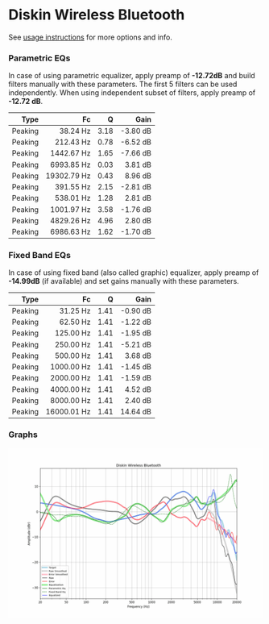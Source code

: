 # Diskin Wireless Bluetooth
See [usage instructions](https://github.com/jaakkopasanen/AutoEq#usage) for more options and info.

### Parametric EQs
In case of using parametric equalizer, apply preamp of **-12.72dB** and build filters manually
with these parameters. The first 5 filters can be used independently.
When using independent subset of filters, apply preamp of **-12.72 dB**.

| Type    | Fc          |    Q | Gain     |
|--------:|------------:|-----:|---------:|
| Peaking | 38.24 Hz    | 3.18 | -3.80 dB |
| Peaking | 212.43 Hz   | 0.78 | -6.52 dB |
| Peaking | 1442.67 Hz  | 1.65 | -7.66 dB |
| Peaking | 6993.85 Hz  | 0.03 | 3.81 dB  |
| Peaking | 19302.79 Hz | 0.43 | 8.96 dB  |
| Peaking | 391.55 Hz   | 2.15 | -2.81 dB |
| Peaking | 538.01 Hz   | 1.28 | 2.81 dB  |
| Peaking | 1001.97 Hz  | 3.58 | -1.76 dB |
| Peaking | 4829.26 Hz  | 4.96 | 2.80 dB  |
| Peaking | 6986.63 Hz  | 1.62 | -1.70 dB |

### Fixed Band EQs
In case of using fixed band (also called graphic) equalizer, apply preamp of **-14.99dB**
(if available) and set gains manually with these parameters.

| Type    | Fc          |    Q | Gain     |
|--------:|------------:|-----:|---------:|
| Peaking | 31.25 Hz    | 1.41 | -0.90 dB |
| Peaking | 62.50 Hz    | 1.41 | -1.22 dB |
| Peaking | 125.00 Hz   | 1.41 | -1.95 dB |
| Peaking | 250.00 Hz   | 1.41 | -5.21 dB |
| Peaking | 500.00 Hz   | 1.41 | 3.68 dB  |
| Peaking | 1000.00 Hz  | 1.41 | -1.45 dB |
| Peaking | 2000.00 Hz  | 1.41 | -1.59 dB |
| Peaking | 4000.00 Hz  | 1.41 | 4.52 dB  |
| Peaking | 8000.00 Hz  | 1.41 | 2.40 dB  |
| Peaking | 16000.01 Hz | 1.41 | 14.64 dB |

### Graphs
![](./Diskin%20Wireless%20Bluetooth.png)